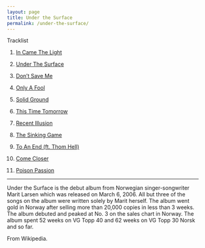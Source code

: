 ```yaml
---
layout: page
title: Under the Surface
permalink: /under-the-surface/
---
```

Tracklist

 01. [In Came The Light](/Under-the-Surface/In-Came-The-Light.html)

 02. [Under The Surface](/Under-the-Surface/Under-The-Surface.html)

 03. [Don’t Save Me](/Under-the-Surface/Dont-Save-Me.html)

 04. [Only A Fool](/Under-the-Surface/Only-A-Fool.html)

 05. [Solid Ground](/Under-the-Surface/Solid-Ground.html)

 06. [This Time Tomorrow](/Under-the-Surface/This-Time-Tomorrow.html)

 07. [Recent Illusion](/Under-the-Surface/Recent-Illusion.html)

 08. [The Sinking Game](/Under-the-Surface/The-Sinking-Game.html)

 09. [To An End (ft. Thom Hell)](/Under-the-Surface/To-An-End.html)

 10. [Come Closer](/Under-the-Surface/Come-Closer.html)
 
 11. [Poison Passion](/Under-the-Surface/Poison-Passion.html)
<hr />
Under the Surface is the debut album from Norwegian singer-songwriter Marit Larsen which was released on March 6, 2006. All but three of the songs on the album were written solely by Marit herself. The album went gold in Norway after selling more than 20,000 copies in less than 3 weeks. The album debuted and peaked at No. 3 on the sales chart in Norway. The album spent 52 weeks on VG Topp 40 and 62 weeks on VG Topp 30 Norsk and so far.

From Wikipedia.